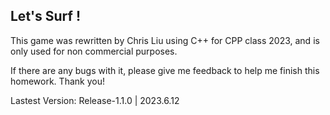 ## Let's Surf !
This game was rewritten by Chris Liu using C++ for CPP class 2023, and is only used for non commercial purposes.

If there are any bugs with it, please give me feedback to help me finish this homework. Thank you!

Lastest Version: Release-1.1.0 | 2023.6.12
